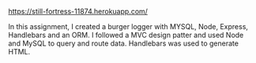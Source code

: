 
https://still-fortress-11874.herokuapp.com/

In this assignment, I created a burger logger with MYSQL, Node, Express, Handlebars and an ORM.  I followed a MVC design patter and used Node and MySQL to query and route data.  Handlebars was used to generate HTML.
